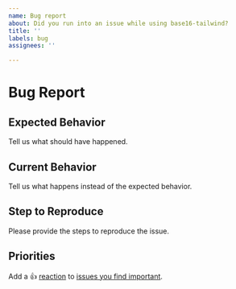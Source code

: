 ```yaml
---
name: Bug report
about: Did you run into an issue while using base16-tailwind?
title: ''
labels: bug
assignees: ''

---
```


# Bug Report

## Expected Behavior
Tell us what should have happened.

## Current Behavior
Tell us what happens instead of the expected behavior.

## Step to Reproduce
Please provide the steps to reproduce the issue.

<!-- Don't change below. This tells other users to thumbs up your bug report. -->

## Priorities
Add a :+1: [reaction] to [issues you find important].

[reaction]: https://github.blog/2016-03-10-add-reactions-to-pull-requests-issues-and-comments/
[issues you find important]: https://github.com/donovanglover/base16-tailwind/issues?q=is%3Aissue+is%3Aopen+sort%3Areactions-%2B1-desc
